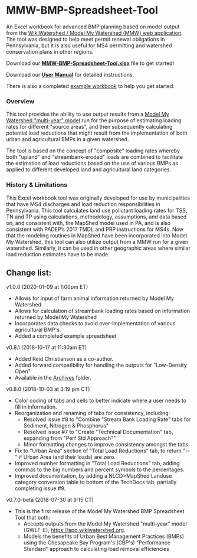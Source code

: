 # MMW-BMP-Spreadsheet-Tool
An Excel workbook for advanced BMP planning based on model output from the [WikiWatershed / Model My Watershed (MMW) web application](https://app.wikiwatershed.org). The tool was designed to help meet permit renewal obligations in Pennsylvania, but it is also useful for MS4 permitting and watershed conservation plans in other regions.

Download our **[MMW-BMP-Spreadsheet-Tool.xlsx](https://raw.githubusercontent.com/WikiWatershed/MMW-BMP-spreadsheet-tool/master/MMW_BMP_Spreadsheet_Tool.xlsx.)** file to get started!

Download our **[User Manual](https://raw.githubusercontent.com/WikiWatershed/MMW-BMP-spreadsheet-tool/master/docs/MMW_BMP_Spreadsheet_Tool_UserManual.pdf)** for detailed instructions.

There is also a completed [example workbook](https://raw.githubusercontent.com/WikiWatershed/MMW-BMP-spreadsheet-tool/master/docs/MMW_BMP_Spreadsheet_Tool(Example).xlsx) to help you get started.

### Overview
This tool provides the ability to use output results from a [Model My Watershed "multi-year" model](https://wikiwatershed.org/documentation/mmw-tech/#watershed-multi-year-model) run for the purpose of estimating loading rates for different "source areas", and then subsequently calculating potential load reductions that might result from the implementation of both urban and agricultural BMPs in a given watershed.

The tool is based on the concept of "composite" loading rates whereby both "upland" and "streambank-eroded" loads are combined to facilitate the estimation of load reductions based on the use of various BMPs as applied to different developed land and agricultural land categories.

### History & Limitations
This Excel workbook tool was originally developed for use by municipalities that have MS4 discharges and load reduction responsibilities in Pennsylvania. This tool calculates land use pollutant loading rates for TSS, TN and TP using calculations, methodology, assumptions, and data based on, and consistent with, the MapShed model used in PA, and is also consistent with PADEP’s 2017 TMDL and PRP instructions for MS4s.
Now that the modeling routines in MapShed have been incorporated into Model My Watershed, this tool can also utilize output from a MMW run for a given watershed. Similarly, it can be used in other geographic areas where similar load reduction estimates have to be made.

## Change list:

v1.0.0 (2020-01-09 at 1:00pm ET)
   - Allows for input of farm animal information returned by Model My Watershed
   - Allows for calculation of streambank loading rates based on information returned by Model My Watershed
   - Incorporates data checks to avoid over-implementation of various agricultural BMP's.
   - Added a completed example spreadsheet

v0.8.1 (2018-10-17 at 11:30am ET)
   - Added Reid Christianson as a co-author.
   - Added forward compatibility for handling the outputs for "Low-Density Open"
   - Available in the [Archives](https://github.com/WikiWatershed/MMW-BMP-spreadsheet-tool/tree/master/Archives) folder.

v0.8.0 (2018-10-03 at 3:19 pm CT)
   - Color coding of tabs and cells to better indicate where a user needs to fill in information.
   - Reorganization and renaming of tabs for consistency, including:
        - Resolved issue #8 to "Combine "Stream Bank Loading Rate" tabs for Sediment, Nitrogen & Phosphorus"
        - Resolved issue #7 to "Create "Technical Documentation" tab, expanding from "Perf Std Approach""
        - Minor formatting changes to improve consistency amongst the tabs
   - Fix to "Urban Area" section of "Total Load Reductions" tab, to return "--" if Urban Area (and their loads) are zero.
   - Improved number formatting in "Total Load Reductions" tab, adding commas to the big numbers and percent symbols to the percentages.
   - Improved documentation, by adding a NLCD>MapShed Landuse category conversion table to bottom of the TechDocs tab, partially completing issue #9.


v0.7.0-beta (2018-07-30 at 9:15 CT)
   - This is the first release of the Model My Watershed BMP Spreadsheet Tool that both:
       - Accepts outputs from the Model My Watershed "multi-year" model (GWLF-E), https://app.wikiwatershed.org.
       - Models the benefits of Urban Best Management Practices (BMPs) using the Chesapeake Bay Program's (CBP's) "Performance Standard" approach to calculating load removal efficiencies
